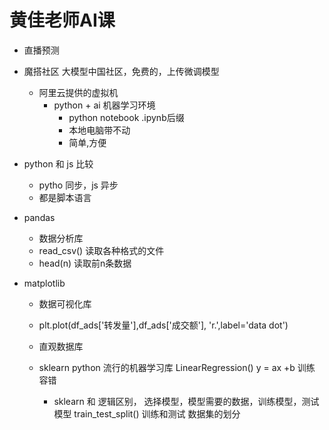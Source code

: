 # 黄佳老师AI课

- 直播预测


- 魔搭社区
  大模型中国社区，免费的，上传微调模型
  - 阿里云提供的虚拟机
    - python + ai 机器学习环境
       - python notebook
       .ipynb后缀
       - 本地电脑带不动
       - 简单,方便



- python 和 js 比较
  - pytho 同步，js 异步
  - 都是脚本语言


- pandas
  - 数据分析库
  - read_csv() 读取各种格式的文件
  - head(n) 读取前n条数据
    


- matplotlib
  - 数据可视化库
  - plt.plot(df_ads['转发量'],df_ads['成交额'],
         'r.',label='data dot')
  - 直观数据库
  
  
  - sklearn
    python 流行的机器学习库
    LinearRegression() y = ax +b
    训练 容错
    - sklearn 和 逻辑区别，
      选择模型，模型需要的数据，训练模型，测试模型
      train_test_split() 训练和测试 数据集的划分